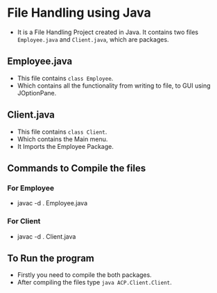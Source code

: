# File Handling using Java
- It is a File Handling Project created in Java. It contains two files `Employee.java` and `Client.java`, which are packages.
## Employee.java
- This file contains `class Employee`.
- Which contains all the functionality from writing to file, to GUI using JOptionPane.
## Client.java
- This file contains `class Client`.
- Which contains the Main menu.
- It Imports the Employee Package.

## Commands to Compile the files
### For Employee
- javac -d . Employee.java
### For Client
- javac -d . Client.java

## To Run the program 
- Firstly you need to compile the both packages.
- After compiling the files type `java ACP.Client.Client`.
